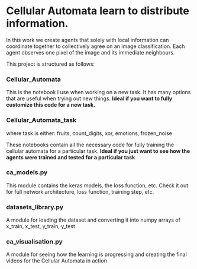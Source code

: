 # Cellular Automata learn to distribute information.

In this work we create agents that solely with local information can coordinate together to collectively agree on an image classification. Each agent observes one pixel of the image and its immediate neighbours.

This project is structured as follows:

### Cellular_Automata
This is the notebook I use when working on a new task. It has many options that are useful when trying out new things. **Ideal if you want to fully customize this code for a new task.** 

### Cellular_Automata_task
where task is either: fruits, count_digits, xor, emotions, frozen_noise

These notebooks contain all the necessary code for fully training the cellular automata for a particular task. **Ideal if you just want to see how the agents were trained and tested for a particular task**

### ca_models.py
This module contains the keras models, the loss function, etc. Check it out for full network architecture, loss function, training step, etc.

### datasets_library.py
A module for loading the dataset and converting it into numpy arrays of x_train, x_test, y_train, y_test

### ca_visualisation.py
A module for seeing how the learning is progressing and creating the final videos for the Cellular Automata in action
